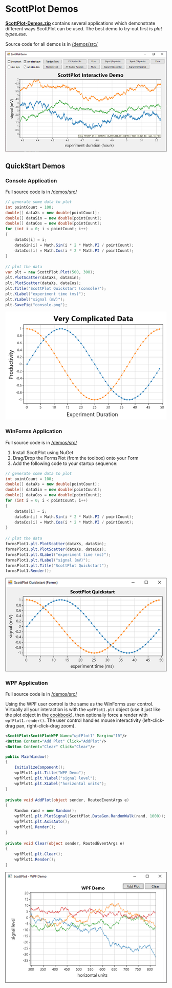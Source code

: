 # ScottPlot Demos

**[ScottPlot-Demos.zip](ScottPlot-Demos.zip)** contains several applications which demonstrate different ways ScottPlot can be used. The best demo to try-out first is _plot types.exe_.

Source code for all demos is in [/demos/src/](/demos/src/)

![](/demos/src/plot-types/ScottPlot-screenshot.png)

## QuickStart Demos

### Console Application

Full source code is in [/demos/src/](/demos/src/)

```cs
// generate some data to plot
int pointCount = 100;
double[] dataXs = new double[pointCount];
double[] dataSin = new double[pointCount];
double[] dataCos = new double[pointCount];
for (int i = 0; i < pointCount; i++)
{
    dataXs[i] = i;
    dataSin[i] = Math.Sin(i * 2 * Math.PI / pointCount);
    dataCos[i] = Math.Cos(i * 2 * Math.PI / pointCount);
}

// plot the data
var plt = new ScottPlot.Plot(500, 300);
plt.PlotScatter(dataXs, dataSin);
plt.PlotScatter(dataXs, dataCos);
plt.Title("ScottPlot Quickstart (console)");
plt.XLabel("experiment time (ms)");
plt.YLabel("signal (mV)");
plt.SaveFig("console.png");
```

![](/demos/src/quickstart-console/output.png)

### WinForms Application

Full source code is in [/demos/src/](/demos/src/)

1. Install ScottPlot using NuGet
2. Drag/Drop the FormsPlot (from the toolbox) onto your Form
3. Add the following code to your startup sequence:

```cs
// generate some data to plot
int pointCount = 100;
double[] dataXs = new double[pointCount];
double[] dataSin = new double[pointCount];
double[] dataCos = new double[pointCount];
for (int i = 0; i < pointCount; i++)
{
	dataXs[i] = i;
	dataSin[i] = Math.Sin(i * 2 * Math.PI / pointCount);
	dataCos[i] = Math.Cos(i * 2 * Math.PI / pointCount);
}

// plot the data
formsPlot1.plt.PlotScatter(dataXs, dataSin);
formsPlot1.plt.PlotScatter(dataXs, dataCos);
formsPlot1.plt.XLabel("experiment time (ms)");
formsPlot1.plt.YLabel("signal (mV)");
formsPlot1.plt.Title("ScottPlot Quickstart");
formsPlot1.Render();
```

![](/demos/src/quickstart-winforms/screenshot.png)

### WPF Application

Full source code is in [/demos/src/](/demos/src/)

Using the WPF user control is the same as the WinForms user control. Virtually all your interaction is with the `wpfPlot1.plt` object (use it just like the plot object in the [cookbook](/cookbook)), then optionally force a render with `wpfPlot1.render()`. The user control handles mouse interactivity (left-click-drag pan, right-click-drag zoom).

```xml
<ScottPlot:ScottPlotWPF Name="wpfPlot1" Margin="10"/>
<Button Content="Add Plot" Click="AddPlot"/>
<Button Content="Clear" Click="Clear"/>
```

```cs
public MainWindow()
{
    InitializeComponent();
    wpfPlot1.plt.Title("WPF Demo");
    wpfPlot1.plt.YLabel("signal level");
    wpfPlot1.plt.XLabel("horizontal units");
}

private void AddPlot(object sender, RoutedEventArgs e)
{
    Random rand = new Random();
    wpfPlot1.plt.PlotSignal(ScottPlot.DataGen.RandomWalk(rand, 1000));
    wpfPlot1.plt.AxisAuto();
    wpfPlot1.Render();
}

private void Clear(object sender, RoutedEventArgs e)
{
    wpfPlot1.plt.Clear();
    wpfPlot1.Render();
}
```

![](/demos/src/quickstart-wpf/screenshot.png)